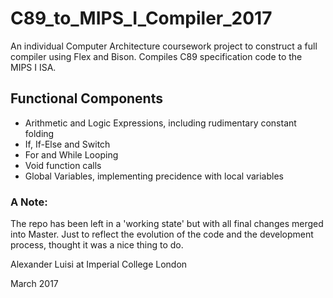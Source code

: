 # C89_to_MIPS_I_Compiler_2017
An individual Computer Architecture coursework project to construct a full compiler using Flex and Bison.
Compiles C89 specification code to the MIPS I ISA.

## Functional Components

  * Arithmetic and Logic Expressions, including rudimentary constant folding
  * If, If-Else and Switch
  * For and While Looping
  * Void function calls
  * Global Variables, implementing precidence with local variables
 
### A Note:
The repo has been left in a 'working state' but with all final changes merged into Master. Just to reflect the evolution of the code and the development process, thought it was a nice thing to do.

Alexander Luisi at Imperial College London

March 2017

